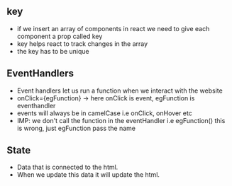 ## key

- if we insert an array of components in react we need to give each component a prop called key
- key helps react to track changes in the array
- the key has to be unique

## EventHandlers

- Event handlers let us run a function when we interact with the website
- onClick={egFunction} -> here onClick is event, egFunction is eventhandler
- events will always be in camelCase i.e onClick, onHover etc
- IMP: we don't call the function in the eventHandler i.e egFunction() this is wrong, just egFunction pass the name

## State

- Data that is connected to the html.
- When we update this data it will update the html.
